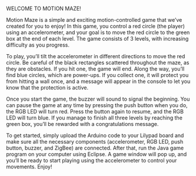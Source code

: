 WELCOME TO MOTION MAZE!

Motion Maze is a simple and exciting motion-controlled game that we’ve created for you to enjoy! In this game, you control a red circle (the player) using an accelerometer, and your goal is to move the red circle to the green box at the end of each level. The game consists of 3 levels, with increasing difficulty as you progress.

To play, you’ll tilt the accelerometer in different directions to move the red circle. Be careful of the black rectangles scattered throughout the maze, as they are obstacles. If you hit one, the game will end. Along the way, you’ll find blue circles, which are power-ups. If you collect one, it will protect you from hitting a wall once, and a message will appear in the console to let you know that the protection is active.

Once you start the game, the buzzer will sound to signal the beginning. You can pause the game at any time by pressing the push button when you do, the RGB LED will turn red. Press the button again to resume, and the RGB LED will turn blue. If you manage to finish all three levels by reaching the green box, you’ll be rewarded with a congratulations message.

To get started, simply upload the Arduino code to your Lilypad board and make sure all the necessary components (accelerometer, RGB LED, push button, buzzer, and ZigBee) are connected. After that, run the Java game program on your computer using Eclipse. A game window will pop up, and you’ll be ready to start playing using the accelerometer to control your movements. Enjoy!
